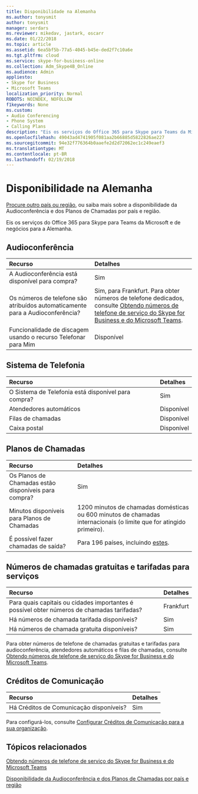 ```yaml
---
title: Disponibilidade na Alemanha
ms.author: tonysmit
author: tonysmit
manager: serdars
ms.reviewer: mikedav, jastark, oscarr
ms.date: 01/22/2018
ms.topic: article
ms.assetid: 6ea5bf5b-77a5-4045-b45e-ded2f7c10a6e
ms.tgt.pltfrm: cloud
ms.service: skype-for-business-online
ms.collection: Adm_Skype4B_Online
ms.audience: Admin
appliesto:
- Skype for Business
- Microsoft Teams
localization_priority: Normal
ROBOTS: NOINDEX, NOFOLLOW
f1keywords: None
ms.custom:
- Audio Conferencing
- Phone System
- Calling Plans
description: "Eis os serviços do Office 365 para Skype para Teams da Microsoft e de negócios para a Alemanha."
ms.openlocfilehash: 49043ad4741905f081aa2b66885d5822826ae227
ms.sourcegitcommit: 94e32f776364b0aaefe2d2d72062ec1c249eaef3
ms.translationtype: MT
ms.contentlocale: pt-BR
ms.lasthandoff: 02/19/2018
---
```

# <a name="availability-in-germany"></a>Disponibilidade na Alemanha

[Procure outro país ou região](country-and-region-availability-for-audio-conferencing-and-calling-plans.md), ou saiba mais sobre a disponibilidade da Audioconferência e dos Planos de Chamadas por país e região.

Eis os serviços do Office 365 para Skype para Teams da Microsoft e de negócios para a Alemanha.
  
## <a name="audio-conferencing"></a>Audioconferência

|**Recurso**|**Detalhes**|
|:-----|:-----|
|A Audioconferência está disponível para compra?  <br/> |Sim  <br/> |
|Os números de telefone são atribuídos automaticamente para a Audioconferência?  <br/> |Sim, para Frankfurt. Para obter números de telefone dedicados, consulte [Obtendo números de telefone de serviço do Skype for Business e do Microsoft Teams](../what-is-phone-system-in-office-365/getting-service-phone-numbers.md).  <br/> |
|Funcionalidade de discagem usando o recurso Telefonar para Mim  <br/> |Disponível  <br/> |
   
## <a name="phone-system"></a>Sistema de Telefonia

|**Recurso**|**Detalhes**|
|:-----|:-----|
|O Sistema de Telefonia está disponível para compra?  <br/> |Sim  <br/> |
| Atendedores automáticos <br/> |Disponível  <br/> |
|Filas de chamadas  <br/> |Disponível  <br/> |
|Caixa postal  <br/> |Disponível  <br/> |
   
## <a name="calling-plans"></a>Planos de Chamadas

|**Recurso**|**Detalhes**|
|:-----|:-----|
|Os Planos de Chamadas estão disponíveis para compra?  <br/> |Sim  <br/> |
|Minutos disponíveis para Planos de Chamadas  <br/> |1200 minutos de chamadas domésticas ou 600 minutos de chamadas internacionais (o limite que for atingido primeiro).  <br/> |
|É possível fazer chamadas de saída?  <br/> | Para 196 países, incluindo [estes](users-can-make-outbound-calls-to-these-countries-and-regions.md).  <br/> |
   
## <a name="toll-and-toll-free-numbers-for-services"></a>Números de chamadas gratuitas e tarifadas para serviços

|**Recurso**|**Detalhes**|
|:-----|:-----|
|Para quais capitais ou cidades importantes é possível obter números de chamadas tarifadas?  <br/> |Frankfurt  <br/> |
|Há números de chamada tarifada disponíveis?  <br/> |Sim  <br/> |
|Há números de chamada gratuita disponíveis?  <br/> |Sim  <br/> |
   
 Para obter números de telefone de chamadas gratuitas e tarifadas para audioconferência, atendedores automáticos e filas de chamadas, consulte [Obtendo números de telefone de serviço do Skype for Business e do Microsoft Teams](../what-is-phone-system-in-office-365/getting-service-phone-numbers.md).
  
## <a name="communications-credits"></a>Créditos de Comunicação

|**Recurso**|**Detalhes**|
|:-----|:-----|
|Há Créditos de Comunicação disponíveis?  <br/> |Sim  <br/> |
   
Para configurá-los, consulte [Configurar Créditos de Comunicação para a sua organização](../skype-for-business-and-microsoft-teams-add-on-licensing/set-up-communications-credits-for-your-organization.md).
  
## <a name="related-topics"></a>Tópicos relacionados

[Obtendo números de telefone de serviço do Skype for Business e do Microsoft Teams](../what-is-phone-system-in-office-365/getting-service-phone-numbers.md)

[Disponibilidade da Audioconferência e dos Planos de Chamadas por país e região](../country-and-region-availability-for-audio-conferencing-and-calling-plans/country-and-region-availability-for-audio-conferencing-and-calling-plans.md)



